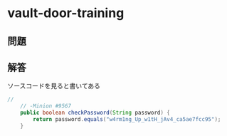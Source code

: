 # vault-door-training

## 問題

## 解答

ソースコードを見ると書いてある

```java
//
    // -Minion #9567
    public boolean checkPassword(String password) {
        return password.equals("w4rm1ng_Up_w1tH_jAv4_ca5ae7fcc95");
    }
```